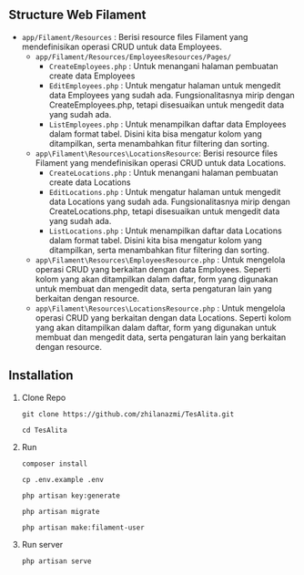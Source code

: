 
## Structure Web Filament
* `app/Filament/Resources` : Berisi resource files Filament yang mendefinisikan operasi CRUD untuk data Employees.
    * `app/Filament/Resources/EmployeesResources/Pages/`
        * `CreateEmployees.php` : Untuk menangani halaman pembuatan create data Employees
        * `EditEmployees.php` : Untuk mengatur halaman untuk mengedit data Employees yang sudah ada. Fungsionalitasnya mirip dengan CreateEmployees.php, tetapi disesuaikan untuk mengedit data yang sudah ada.
        * `ListEmployees.php` : Untuk menampilkan daftar data Employees dalam format tabel. Disini kita bisa mengatur kolom yang ditampilkan, serta menambahkan fitur filtering dan sorting.
    * `app\Filament\Resources\LocationsResource`: Berisi resource files Filament yang mendefinisikan operasi CRUD untuk data Locations. 
        * `CreateLocations.php` : Untuk menangani halaman pembuatan create data Locations
        * `EditLocations.php` : Untuk mengatur halaman untuk mengedit data Locations yang sudah ada. Fungsionalitasnya mirip dengan CreateLocations.php, tetapi disesuaikan untuk mengedit data yang sudah ada.
        * `ListLocations.php` : Untuk menampilkan daftar data Locations dalam format tabel. Disini kita bisa mengatur kolom yang ditampilkan, serta menambahkan fitur filtering dan sorting.
    * `app\Filament\Resources\EmployeesResource.php` : Untuk mengelola operasi CRUD yang berkaitan dengan data Employees. Seperti kolom yang akan ditampilkan dalam daftar, form yang digunakan untuk membuat dan mengedit data, serta pengaturan lain yang berkaitan dengan resource.
    * `app\Filament\Resources\LocationsResource.php` : Untuk mengelola operasi CRUD yang berkaitan dengan data Locations. Seperti kolom yang akan ditampilkan dalam daftar, form yang digunakan untuk membuat dan mengedit data, serta pengaturan lain yang berkaitan dengan resource.

 
## Installation
1. Clone Repo
    ```console
    git clone https://github.com/zhilanazmi/TesAlita.git
    ```
    ```console
    cd TesAlita
    ```

2. Run
   ```console
   composer install
   ```
   ```console
   cp .env.example .env 
   ```
   ```console
   php artisan key:generate
   ```
   ```console
   php artisan migrate
   ```
   ```console
   php artisan make:filament-user
   ```

3. Run server
   ```console
   php artisan serve
   ```
